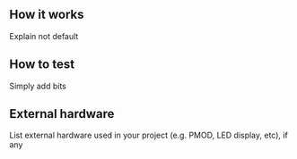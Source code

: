 <!---

This file is used to generate your project datasheet. Please fill in the information below and delete any unused
sections.

You can also include images in this folder and reference them in the markdown. Each image must be less than
512 kb in size, and the combined size of all images must be less than 1 MB.
-->

## How it works

Explain not default

## How to test

Simply add bits

## External hardware

List external hardware used in your project (e.g. PMOD, LED display, etc), if any
